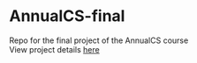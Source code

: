 # AnnualCS-final
 Repo for the final project of the AnnualCS course <br>
 View project details [here](http://bert.stuy.edu/pbrooks/spring2021/materials/intro-year-2/CourseProject.html)
